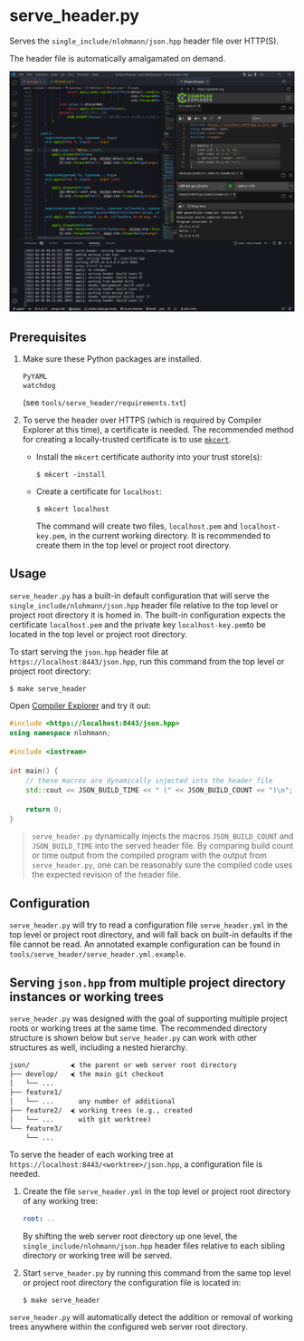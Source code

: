 serve_header.py
===============

Serves the `single_include/nlohmann/json.hpp` header file over HTTP(S).

The header file is automatically amalgamated on demand.

![serve_header.py demo](demo.png)

## Prerequisites

1. Make sure these Python packages are installed.
    ```
    PyYAML
    watchdog
    ```
    (see `tools/serve_header/requirements.txt`)

2. To serve the header over HTTPS (which is required by Compiler Explorer at this time), a certificate is needed.
   The recommended method for creating a locally-trusted certificate is to use [`mkcert`](https://github.com/FiloSottile/mkcert).
   - Install the `mkcert` certificate authority into your trust store(s):
     ```
     $ mkcert -install
     ```
   - Create a certificate for `localhost`:
     ```
     $ mkcert localhost
     ```
     The command will create two files, `localhost.pem` and `localhost-key.pem`, in the current working directory. It is recommended to create them in the top level or project root directory.

## Usage

`serve_header.py` has a built-in default configuration that will serve the `single_include/nlohmann/json.hpp` header file relative to the top level or project root directory it is homed in.
The built-in configuration expects the certificate `localhost.pem` and the private key `localhost-key.pem`to be located in the top level or project root directory.

To start serving the `json.hpp` header file at `https://localhost:8443/json.hpp`, run this command from the top level or project root directory:
```
$ make serve_header
```

Open [Compiler Explorer](https://godbolt.org/) and try it out:
```cpp
#include <https://localhost:8443/json.hpp>
using namespace nlohmann;

#include <iostream>

int main() {
    // these macros are dynamically injected into the header file
    std::cout << JSON_BUILD_TIME << " (" << JSON_BUILD_COUNT << ")\n";

    return 0;
}
```

> `serve_header.py` dynamically injects the macros `JSON_BUILD_COUNT` and `JSON_BUILD_TIME` into the served header file. By comparing build count or time output from the compiled program with the output from `serve_header.py`, one can be reasonably sure the compiled code uses the expected revision of the header file.

## Configuration

`serve_header.py` will try to read a configuration file `serve_header.yml` in the top level or project root directory, and will fall back on built-in defaults if the file cannot be read.
An annotated example configuration can be found in `tools/serve_header/serve_header.yml.example`.

## Serving `json.hpp` from multiple project directory instances or working trees

`serve_header.py` was designed with the goal of supporting multiple project roots or working trees at the same time.
The recommended directory structure is shown below but `serve_header.py` can work with other structures as well, including a nested hierarchy.
```
json/          ⮜ the parent or web server root directory
├── develop/   ⮜ the main git checkout
│   └── ...
├── feature1/
│   └── ...      any number of additional
├── feature2/  ⮜ working trees (e.g., created
│   └── ...      with git worktree)
└── feature3/
    └── ...
```

To serve the header of each working tree at `https://localhost:8443/<worktree>/json.hpp`, a configuration file is needed.
1. Create the file `serve_header.yml` in the top level or project root directory of any working tree:
    ```yaml
    root: ..
    ```
   By shifting the web server root directory up one level, the `single_include/nlohmann/json.hpp` header files relative to each sibling directory or working tree will be served.

2. Start `serve_header.py` by running this command from the same top level or project root directory the configuration file is located in:
    ```
    $ make serve_header
    ```

`serve_header.py` will automatically detect the addition or removal of working trees anywhere within the configured web server root directory.
